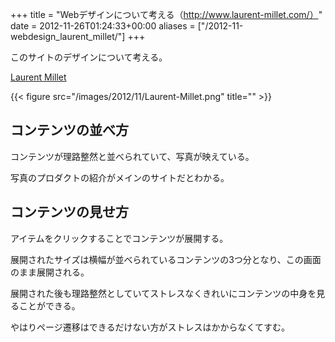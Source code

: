 +++
title = "Webデザインについて考える（http://www.laurent-millet.com/）"
date = 2012-11-26T01:24:33+00:00
aliases = ["/2012-11-webdesign_laurent_millet/"]
+++

このサイトのデザインについて考える。

[Laurent Millet](http://www.laurent-millet.com/)

{{< figure src="/images/2012/11/Laurent-Millet.png" title="" >}}

## コンテンツの並べ方

コンテンツが理路整然と並べられていて、写真が映えている。

写真のプロダクトの紹介がメインのサイトだとわかる。

## コンテンツの見せ方

アイテムをクリックすることでコンテンツが展開する。

展開されたサイズは横幅が並べられているコンテンツの3つ分となり、この画面のまま展開される。

展開された後も理路整然としていてストレスなくきれいにコンテンツの中身を見ることができる。

やはりページ遷移はできるだけない方がストレスはかからなくてすむ。
